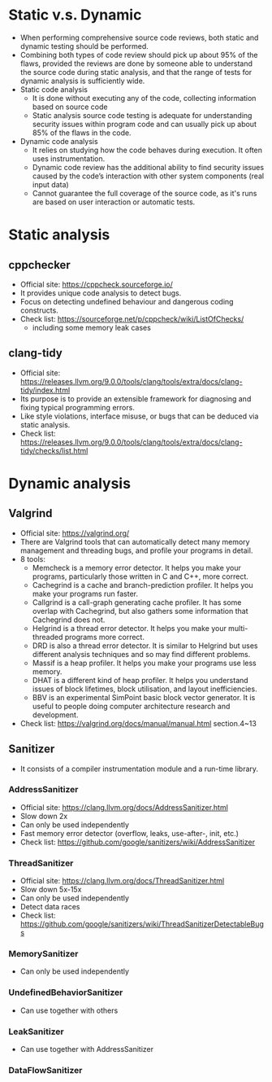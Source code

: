 # Static v.s. Dynamic
- When performing comprehensive source code reviews, both static and dynamic testing should be performed.
- Combining both types of code review should pick up about 95% of the flaws, provided the reviews are done by someone able to understand the source code during static analysis, and that the range of tests for dynamic analysis is sufficiently wide.
- Static code analysis
  - It is done without executing any of the code, collecting information based on source code
  - Static analysis source code testing is adequate for understanding security issues within program code and can usually pick up about 85% of the flaws in the code.
- Dynamic code analysis 
  - It relies on studying how the code behaves during execution. It often uses instrumentation.
  - Dynamic code review has the additional ability to find security issues caused by the code’s interaction with other system components (real input data)
  - Cannot guarantee the full coverage of the source code, as it's runs are based on user interaction or automatic tests.

# Static analysis

## cppchecker
- Official site: https://cppcheck.sourceforge.io/
- It provides unique code analysis to detect bugs.
- Focus on detecting undefined behaviour and dangerous coding constructs.
- Check list: https://sourceforge.net/p/cppcheck/wiki/ListOfChecks/
  - including some memory leak cases

## clang-tidy
- Official site: https://releases.llvm.org/9.0.0/tools/clang/tools/extra/docs/clang-tidy/index.html
- Its purpose is to provide an extensible framework for diagnosing and fixing typical programming errors.
- Like style violations, interface misuse, or bugs that can be deduced via static analysis.
- Check list: https://releases.llvm.org/9.0.0/tools/clang/tools/extra/docs/clang-tidy/checks/list.html

# Dynamic analysis

## Valgrind
- Official site: https://valgrind.org/
- There are Valgrind tools that can automatically detect many memory management and threading bugs, and profile your programs in detail. 
- 8 tools:
  - Memcheck is a memory error detector. It helps you make your programs, particularly those written in C and C++, more correct.
  - Cachegrind is a cache and branch-prediction profiler. It helps you make your programs run faster.
  - Callgrind is a call-graph generating cache profiler. It has some overlap with Cachegrind, but also gathers some information that Cachegrind does not.
  - Helgrind is a thread error detector. It helps you make your multi-threaded programs more correct.
  - DRD is also a thread error detector. It is similar to Helgrind but uses different analysis techniques and so may find different problems.
  - Massif is a heap profiler. It helps you make your programs use less memory.
  - DHAT is a different kind of heap profiler. It helps you understand issues of block lifetimes, block utilisation, and layout inefficiencies.
  - BBV is an experimental SimPoint basic block vector generator. It is useful to people doing computer architecture research and development.
- Check list: https://valgrind.org/docs/manual/manual.html section.4~13

## Sanitizer
- It consists of a compiler instrumentation module and a run-time library.

### AddressSanitizer
- Official site: https://clang.llvm.org/docs/AddressSanitizer.html
- Slow down 2x
- Can only be used independently 
- Fast memory error detector (overflow, leaks, use-after-, init, etc.)
- Check list: https://github.com/google/sanitizers/wiki/AddressSanitizer

### ThreadSanitizer
- Official site: https://clang.llvm.org/docs/ThreadSanitizer.html
- Slow down 5x-15x
- Can only be used independently 
- Detect data races
- Check list: https://github.com/google/sanitizers/wiki/ThreadSanitizerDetectableBugs

### MemorySanitizer
- Can only be used independently 

### UndefinedBehaviorSanitizer
- Can use together with others

### LeakSanitizer
- Can use together with AddressSanitizer

### DataFlowSanitizer
